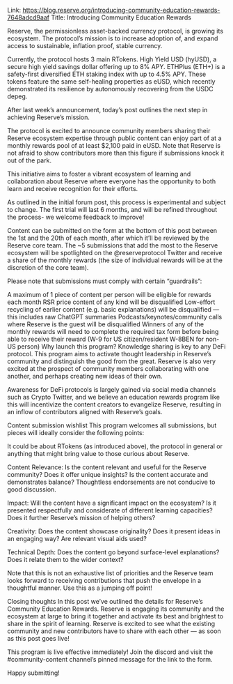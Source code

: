 Link: https://blog.reserve.org/introducing-community-education-rewards-7648adcd9aaf
Title: Introducing Community Education Rewards

Reserve, the permissionless asset-backed currency protocol, is growing its ecosystem. The protocol’s mission is to increase adoption of, and expand access to sustainable, inflation proof, stable currency.

Currently, the protocol hosts 3 main RTokens. High Yield USD (hyUSD), a secure high yield savings dollar offering up to 8% APY. ETHPlus (ETH+) is a safety-first diversified ETH staking index with up to 4.5% APY. These tokens feature the same self-healing properties as eUSD, which recently demonstrated its resilience by autonomously recovering from the USDC depeg.

After last week’s announcement, today’s post outlines the next step in achieving Reserve’s mission.

The protocol is excited to announce community members sharing their Reserve ecosystem expertise through public content can enjoy part of at a monthly rewards pool of at least $2,100 paid in eUSD. Note that Reserve is not afraid to show contributors more than this figure if submissions knock it out of the park.

This initiative aims to foster a vibrant ecosystem of learning and collaboration about Reserve where everyone has the opportunity to both learn and receive recognition for their efforts.

As outlined in the initial forum post, this process is experimental and subject to change. The first trial will last 6 months, and will be refined throughout the process- we welcome feedback to improve!

Content can be submitted on the form at the bottom of this post between the 1st and the 20th of each month, after which it’ll be reviewed by the Reserve core team. The ~5 submissions that add the most to the Reserve ecosystem will be spotlighted on the @reserveprotocol Twitter and receive a share of the monthly rewards (the size of individual rewards will be at the discretion of the core team).

Please note that submissions must comply with certain “guardrails”:

A maximum of 1 piece of content per person will be eligible for rewards each month
RSR price content of any kind will be disqualified
Low-effort recycling of earlier content (e.g. basic explanations) will be disqualified — this includes raw ChatGPT summaries
Podcasts/keynotes/community calls where Reserve is the guest will be disqualified
Winners of any of the monthly rewards will need to complete the required tax form before being able to receive their reward (W-9 for US citizen/resident W-8BEN for non-US person)
Why launch this program?
Knowledge sharing is key to any DeFi protocol. This program aims to activate thought leadership in Reserve’s community and distinguish the good from the great. Reserve is also very excited at the prospect of community members collaborating with one another, and perhaps creating new ideas of their own.

Awareness for DeFi protocols is largely gained via social media channels such as Crypto Twitter, and we believe an education rewards program like this will incentivize the content creators to evangelize Reserve, resulting in an inflow of contributors aligned with Reserve’s goals.

Content submission wishlist
This program welcomes all submissions, but pieces will ideally consider the following points:

It could be about RTokens (as introduced above), the protocol in general or anything that might bring value to those curious about Reserve.

Content Relevance: Is the content relevant and useful for the Reserve community? Does it offer unique insights? Is the content accurate and demonstrates balance? Thoughtless endorsements are not conducive to good discussion.

Impact: Will the content have a significant impact on the ecosystem? Is it presented respectfully and considerate of different learning capacities? Does it further Reserve’s mission of helping others?

Creativity: Does the content showcase originality? Does it present ideas in an engaging way? Are relevant visual aids used?

Technical Depth: Does the content go beyond surface-level explanations? Does it relate them to the wider context?

Note that this is not an exhaustive list of priorities and the Reserve team looks forward to receiving contributions that push the envelope in a thoughtful manner. Use this as a jumping off point!

Closing thoughts
In this post we’ve outlined the details for Reserve’s Community Education Rewards. Reserve is engaging its community and the ecosystem at large to bring it together and activate its best and brightest to share in the spirit of learning. Reserve is excited to see what the existing community and new contributors have to share with each other — as soon as this post goes live!

This program is live effective immediately! Join the discord and visit the #community-content channel’s pinned message for the link to the form.

Happy submitting!
